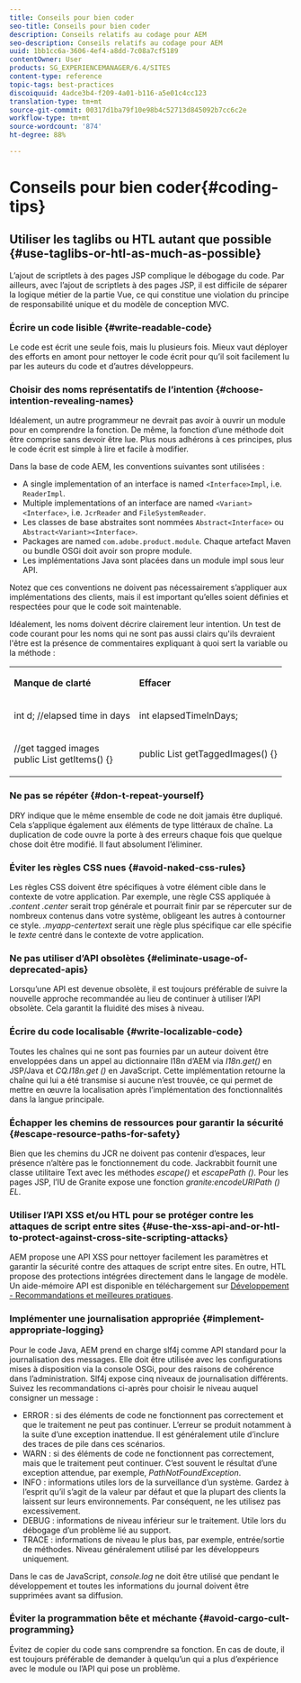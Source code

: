 ```yaml
---
title: Conseils pour bien coder
seo-title: Conseils pour bien coder
description: Conseils relatifs au codage pour AEM
seo-description: Conseils relatifs au codage pour AEM
uuid: 1bb1cc6a-3606-4ef4-a8dd-7c08a7cf5189
contentOwner: User
products: SG_EXPERIENCEMANAGER/6.4/SITES
content-type: reference
topic-tags: best-practices
discoiquuid: 4adce3b4-f209-4a01-b116-a5e01c4cc123
translation-type: tm+mt
source-git-commit: 00317d1ba79f10e98b4c52713d845092b7cc6c2e
workflow-type: tm+mt
source-wordcount: '874'
ht-degree: 88%

---
```



# Conseils pour bien coder{#coding-tips}

## Utiliser les taglibs ou HTL autant que possible {#use-taglibs-or-htl-as-much-as-possible}

L’ajout de scriptlets à des pages JSP complique le débogage du code. Par ailleurs, avec l’ajout de scriptlets à des pages JSP, il est difficile de séparer la logique métier de la partie Vue, ce qui constitue une violation du principe de responsabilité unique et du modèle de conception MVC.

### Écrire un code lisible {#write-readable-code}

Le code est écrit une seule fois, mais lu plusieurs fois. Mieux vaut déployer des efforts en amont pour nettoyer le code écrit pour qu’il soit facilement lu par les auteurs du code et d’autres développeurs.

### Choisir des noms représentatifs de l’intention {#choose-intention-revealing-names}

Idéalement, un autre programmeur ne devrait pas avoir à ouvrir un module pour en comprendre la fonction. De même, la fonction d’une méthode doit être comprise sans devoir être lue. Plus nous adhérons à ces principes, plus le code écrit est simple à lire et facile à modifier.

Dans la base de code AEM, les conventions suivantes sont utilisées :


* A single implementation of an interface is named `<Interface>Impl`, i.e. `ReaderImpl`.
* Multiple implementations of an interface are named `<Variant><Interface>`, i.e. `JcrReader` and `FileSystemReader`.
* Les classes de base abstraites sont nommées `Abstract<Interface>` ou `Abstract<Variant><Interface>`.
* Packages are named `com.adobe.product.module`.  Chaque artefact Maven ou bundle OSGi doit avoir son propre module.
* Les implémentations Java sont placées dans un module impl sous leur API.


Notez que ces conventions ne doivent pas nécessairement s’appliquer aux implémentations des clients, mais il est important qu’elles soient définies et respectées pour que le code soit maintenable.

Idéalement, les noms doivent décrire clairement leur intention. Un test de code courant pour les noms qui ne sont pas aussi clairs qu&#39;ils devraient l&#39;être est la présence de commentaires expliquant à quoi sert la variable ou la méthode :

<table> 
 <tbody> 
  <tr> 
   <td><p><strong>Manque de clarté</strong></p> </td> 
   <td><p><strong>Effacer</strong></p> </td> 
  </tr> 
  <tr> 
   <td><p>int d; //elapsed time in days</p> </td> 
   <td><p>int elapsedTimeInDays;</p> </td> 
  </tr> 
  <tr> 
   <td><p>//get tagged images<br /> public List getItems() {}</p> </td> 
   <td><p>public List getTaggedImages() {}</p> </td> 
  </tr> 
 </tbody> 
</table>

### Ne pas se répéter  {#don-t-repeat-yourself}

DRY indique que le même ensemble de code ne doit jamais être dupliqué. Cela s’applique également aux éléments de type littéraux de chaîne. La duplication de code ouvre la porte à des erreurs chaque fois que quelque chose doit être modifié. Il faut absolument l’éliminer.

### Éviter les règles CSS nues {#avoid-naked-css-rules}

Les règles CSS doivent être spécifiques à votre élément cible dans le contexte de votre application. Par exemple, une règle CSS appliquée à *.content .center* serait trop générale et pourrait finir par se répercuter sur de nombreux contenus dans votre système, obligeant les autres à contourner ce style. *.myapp-centertext* serait une règle plus spécifique car elle spécifie le *texte* centré dans le contexte de votre application.

### Ne pas utiliser d’API obsolètes {#eliminate-usage-of-deprecated-apis}

Lorsqu’une API est devenue obsolète, il est toujours préférable de suivre la nouvelle approche recommandée au lieu de continuer à utiliser l’API obsolète. Cela garantit la fluidité des mises à niveau.

### Écrire du code localisable {#write-localizable-code}

Toutes les chaînes qui ne sont pas fournies par un auteur doivent être enveloppées dans un appel au dictionnaire l18n d’AEM via *I18n.get()* en JSP/Java et *CQ.I18n.get ()* en JavaScript. Cette implémentation retourne la chaîne qui lui a été transmise si aucune n’est trouvée, ce qui permet de mettre en œuvre la localisation après l’implémentation des fonctionnalités dans la langue principale.

### Échapper les chemins de ressources pour garantir la sécurité {#escape-resource-paths-for-safety}

Bien que les chemins du JCR ne doivent pas contenir d’espaces, leur présence n’altère pas le fonctionnement du code. Jackrabbit fournit une classe utilitaire Text avec les méthodes *escape()* et *escapePath ()*. Pour les pages JSP, l’IU de Granite expose une fonction *granite:encodeURIPath () EL*.

### Utiliser l’API XSS et/ou HTL pour se protéger contre les attaques de script entre sites {#use-the-xss-api-and-or-htl-to-protect-against-cross-site-scripting-attacks}

AEM propose une API XSS pour nettoyer facilement les paramètres et garantir la sécurité contre des attaques de script entre sites. En outre, HTL propose des protections intégrées directement dans le langage de modèle. Un aide-mémoire API est disponible en téléchargement sur [Développement - Recommandations et meilleures pratiques](/help/sites-developing/dev-guidelines-bestpractices.md).

### Implémenter une journalisation appropriée {#implement-appropriate-logging}

Pour le code Java, AEM prend en charge slf4j comme API standard pour la journalisation des messages. Elle doit être utilisée avec les configurations mises à disposition via la console OSGi, pour des raisons de cohérence dans l’administration. Slf4j expose cinq niveaux de journalisation différents. Suivez les recommandations ci-après pour choisir le niveau auquel consigner un message :

* ERROR : si des éléments de code ne fonctionnent pas correctement et que le traitement ne peut pas continuer. L’erreur se produit notamment à la suite d’une exception inattendue. Il est généralement utile d’inclure des traces de pile dans ces scénarios.
* WARN : si des éléments de code ne fonctionnent pas correctement, mais que le traitement peut continuer. C’est souvent le résultat d’une exception attendue, par exemple, *PathNotFoundException*.
* INFO : informations utiles lors de la surveillance d’un système. Gardez à l’esprit qu’il s’agit de la valeur par défaut et que la plupart des clients la laissent sur leurs environnements. Par conséquent, ne les utilisez pas excessivement.
* DEBUG : informations de niveau inférieur sur le traitement. Utile lors du débogage d’un problème lié au support.
* TRACE : informations de niveau le plus bas, par exemple, entrée/sortie de méthodes. Niveau généralement utilisé par les développeurs uniquement.

Dans le cas de JavaScript, *console.log* ne doit être utilisé que pendant le développement et toutes les informations du journal doivent être supprimées avant sa diffusion.

### Éviter la programmation bête et méchante {#avoid-cargo-cult-programming}

Évitez de copier du code sans comprendre sa fonction. En cas de doute, il est toujours préférable de demander à quelqu’un qui a plus d’expérience avec le module ou l’API qui pose un problème.
